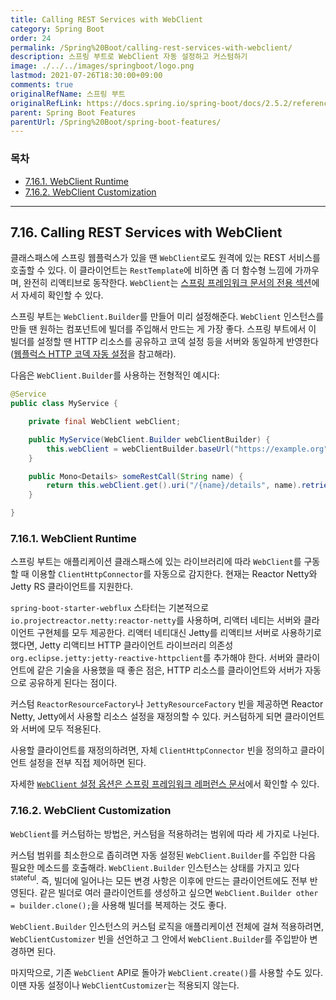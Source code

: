 ```yaml
---
title: Calling REST Services with WebClient
category: Spring Boot
order: 24
permalink: /Spring%20Boot/calling-rest-services-with-webclient/
description: 스프링 부트로 WebClient 자동 설정하고 커스텀하기
image: ./../../images/springboot/logo.png
lastmod: 2021-07-26T18:30:00+09:00
comments: true
originalRefName: 스프링 부트
originalRefLink: https://docs.spring.io/spring-boot/docs/2.5.2/reference/htmlsingle/#features.webclient
parent: Spring Boot Features
parentUrl: /Spring%20Boot/spring-boot-features/
---
```


### 목차

- [7.16.1. WebClient Runtime](#7161-webclient-runtime)
- [7.16.2. WebClient Customization](#7162-webclient-customization)

---

## 7.16. Calling REST Services with WebClient

클래스패스에 스프링 웹플럭스가 있을 땐 `WebClient`로도 원격에 있는 REST 서비스를 호출할 수 있다. 이 클라이언트는 `RestTemplate`에 비하면 좀 더 함수형 느낌에 가까우며, 완전히 리액티브로 동작한다. `WebClient`는 [스프링 프레임워크 문서의 전용 섹션](../../Reactive%20Spring/webclient)에서 자세히 확인할 수 있다.

스프링 부트는 `WebClient.Builder`를 만들어 미리 설정해준다. `WebClient` 인스턴스를 만들 땐 원하는 컴포넌트에 빌더를 주입해서 만드는 게 가장 좋다. 스프링 부트에서 이 빌더를 설정할 땐 HTTP 리소스를 공유하고 코덱 설정 등을 서버와 동일하게 반영한다 ([웹플럭스 HTTP 코덱 자동 설정](../developing-web-applications#http-codecs-with-httpmessagereaders-and-httpmessagewriters)을 참고해라).

다음은 `WebClient.Builder`를 사용하는 전형적인 예시다:

```java
@Service
public class MyService {

    private final WebClient webClient;

    public MyService(WebClient.Builder webClientBuilder) {
        this.webClient = webClientBuilder.baseUrl("https://example.org").build();
    }

    public Mono<Details> someRestCall(String name) {
        return this.webClient.get().uri("/{name}/details", name).retrieve().bodyToMono(Details.class);
    }

}
```

### 7.16.1. WebClient Runtime

스프링 부트는 애플리케이션 클래스패스에 있는 라이브러리에 따라 `WebClient`를 구동할 때 이용할 `ClientHttpConnector`를 자동으로 감지한다. 현재는 Reactor Netty와 Jetty RS 클라이언트를 지원한다.

`spring-boot-starter-webflux` 스타터는 기본적으로 `io.projectreactor.netty:reactor-netty`를 사용하며, 리액터 네티는 서버와 클라이언트 구현체를 모두 제공한다. 리액터 네티대신 Jetty를 리액티브 서버로 사용하기로 했다면, Jetty 리액티브 HTTP 클라이언트 라이브러리 의존성 `org.eclipse.jetty:jetty-reactive-httpclient`를 추가해야 한다. 서버와 클라이언트에 같은 기술을 사용했을 때 좋은 점은, HTTP 리소스를 클라이언트와 서버가 자동으로 공유하게 된다는 점이다.

커스텀 `ReactorResourceFactory`나 `JettyResourceFactory` 빈을 제공하면 Reactor Netty, Jetty에서 사용할 리소스 설정을 재정의할 수 있다. 커스텀하게 되면 클라이언트와 서버에 모두 적용된다.

사용할 클라이언트를 재정의하려면, 자체 `ClientHttpConnector` 빈을 정의하고 클라이언트 설정을 전부 직접 제어하면 된다.

자세한 [`WebClient` 설정 옵션은 스프링 프레임워크 레퍼런스 문서](../../Reactive%20Spring/webclient/#21-configuration)에서 확인할 수 있다.

### 7.16.2. WebClient Customization

`WebClient`를 커스텀하는 방법은, 커스텀을 적용하려는 범위에 따라 세 가지로 나뉜다.

커스텀 범위를 최소한으로 좁히려면 자동 설정된 `WebClient.Builder`를 주입한 다음 필요한 메소드를 호출해라. `WebClient.Builder` 인스턴스는 상태를 가지고 있다<sup>stateful</sup>. 즉, 빌더에 일어나는 모든 변경 사항은 이후에 만드는 클라이언트에도 전부 반영된다. 같은 빌더로 여러 클라이언트를 생성하고 싶으면 `WebClient.Builder other = builder.clone();`을 사용해 빌더를 복제하는 것도 좋다.

`WebClient.Builder` 인스턴스의 커스텀 로직을 애플리케이션 전체에 걸쳐 적용하려면, `WebClientCustomizer` 빈을 선언하고 그 안에서 `WebClient.Builder`를 주입받아 변경하면 된다.

마지막으로, 기존 `WebClient` API로 돌아가 `WebClient.create()`를 사용할 수도 있다. 이땐 자동 설정이나 `WebClientCustomizer`는 적용되지 않는다.